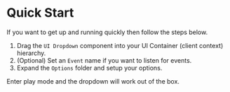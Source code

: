 # Quick Start

If you want to get up and running quickly then follow the steps below.

1. Drag the `UI Dropdown` component into your UI Container (client context) hierarchy.
2. (Optional) Set an `Event` name if you want to listen for events.
3. Expand the `Options` folder and setup your options.

Enter play mode and the dropdown will work out of the box.